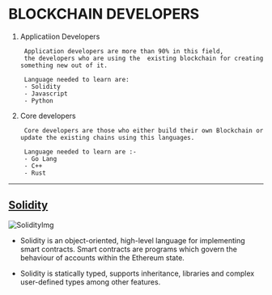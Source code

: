 # BLOCKCHAIN DEVELOPERS

1. Applicatiion Developers

        Application developers are more than 90% in this field, 
        the developers who are using the  existing blockchain for creating something new out of it.

        Language needed to learn are: 
        - Solidity
        - Javascript
        - Python

2. Core developers

        Core developers are those who either build their own Blockchain or update the existing chains using this languages.

        Language needed to learn are :-
        - Go Lang
        - C++
        - Rust

----

## [Solidity](https://docs.soliditylang.org/en/v0.8.14/)

![SolidityImg](https://docs.soliditylang.org/en/v0.8.14/_static/logo.svg)

- Solidity is an object-oriented, high-level language for implementing smart contracts. Smart contracts are programs which govern the behaviour of accounts within the Ethereum state.

- Solidity is statically typed, supports inheritance, libraries and complex user-defined types among other features.
